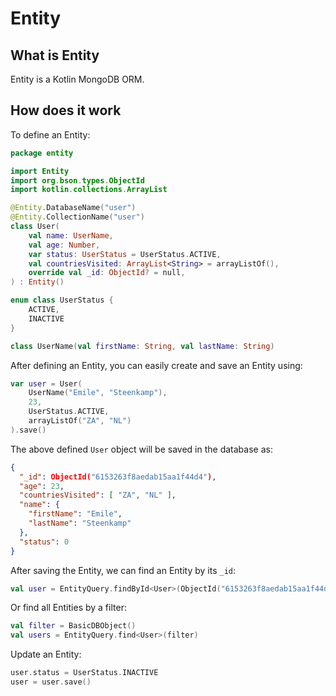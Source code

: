 # Entity

## What is Entity

Entity is a Kotlin MongoDB ORM.

## How does it work

To define an Entity:

```kotlin
package entity

import Entity
import org.bson.types.ObjectId
import kotlin.collections.ArrayList

@Entity.DatabaseName("user")
@Entity.CollectionName("user")
class User(
    val name: UserName,
    val age: Number,
    var status: UserStatus = UserStatus.ACTIVE,
    val countriesVisited: ArrayList<String> = arrayListOf(),
    override val _id: ObjectId? = null,
) : Entity()

enum class UserStatus {
    ACTIVE,
    INACTIVE
}

class UserName(val firstName: String, val lastName: String)
```

After defining an Entity, you can easily create and save an Entity using:
```kotlin
var user = User(
    UserName("Emile", "Steenkamp"),
    23,
    UserStatus.ACTIVE,
    arrayListOf("ZA", "NL")
).save()
```

The above defined `User` object will be saved in the database as:
```json
{
  "_id": ObjectId("6153263f8aedab15aa1f44d4"),
  "age": 23,
  "countriesVisited": [ "ZA", "NL" ],
  "name": {
    "firstName": "Emile",
    "lastName": "Steenkamp"
  },
  "status": 0
}
```

After saving the Entity, we can find an Entity by its `_id`:
```kotlin
val user = EntityQuery.findById<User>(ObjectId("6153263f8aedab15aa1f44d4"))
```

Or find all Entities by a filter:
```kotlin
val filter = BasicDBObject()
val users = EntityQuery.find<User>(filter)
```

Update an Entity:
```kotlin
user.status = UserStatus.INACTIVE
user = user.save()
```